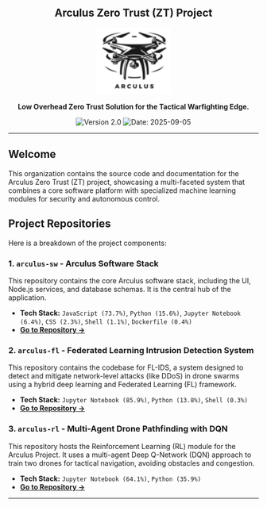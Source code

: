 <h2 align="center">
<b>Arculus Zero Trust (ZT) Project</b>
</h2>

<p align="center">
  <img src="https://github.com/arculus-zt/.github/blob/main/arculus_logo.png" alt="Arculus-ZT Logo" width="150"/>
</p>

<p align="center">
  <strong>Low Overhead Zero Trust Solution for the Tactical Warfighting Edge.</strong>
</p>

<p align="center">
  <img src="https://img.shields.io/badge/Version-2.0-blue" alt="Version 2.0"/>
  <img src="https://img.shields.io/badge/Deliverable%20Date-2025--09--05-informational" alt="Date: 2025-09-05"/>
</p>

---

## Welcome

This organization contains the source code and documentation for the Arculus Zero Trust (ZT) project, showcasing a multi-faceted system that combines a core software platform with specialized machine learning modules for security and autonomous control.

## Project Repositories

Here is a breakdown of the project components:

### 1. `arculus-sw` - Arculus Software Stack
This repository contains the core Arculus software stack, including the UI, Node.js services, and database schemas. It is the central hub of the application.
* **Tech Stack:** `JavaScript (73.7%)`, `Python (15.6%)`, `Jupyter Notebook (6.4%)`, `CSS (2.3%)`, `Shell (1.1%)`, `Dockerfile (0.4%)`
* **[Go to Repository &rarr;](https://github.com/arculus-zt/arculus-sw)**

### 2. `arculus-fl` - Federated Learning Intrusion Detection System
This repository contains the codebase for FL-IDS, a system designed to detect and mitigate network-level attacks (like DDoS) in drone swarms using a hybrid deep learning and Federated Learning (FL) framework.
* **Tech Stack:** `Jupyter Notebook (85.9%)`, `Python (13.8%)`, `Shell (0.3%)`
* **[Go to Repository &rarr;](https://github.com/arculus-zt/arculus-fl)**

### 3. `arculus-rl` - Multi-Agent Drone Pathfinding with DQN
This repository hosts the Reinforcement Learning (RL) module for the Arculus Project. It uses a multi-agent Deep Q-Network (DQN) approach to train two drones for tactical navigation, avoiding obstacles and congestion.
* **Tech Stack:** `Jupyter Notebook (64.1%)`, `Python (35.9%)`
* **[Go to Repository &rarr;](https://github.com/arculus-zt/arculus-rl)**
---
